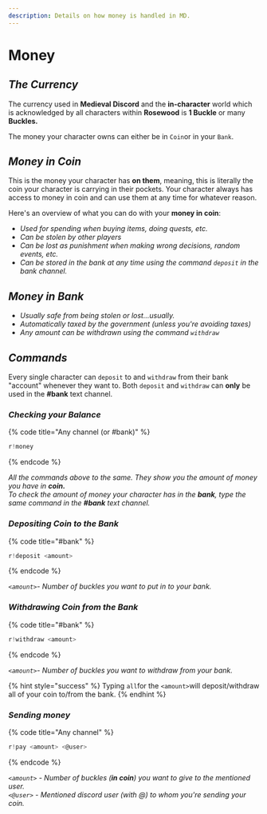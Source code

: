 ```yaml
---
description: Details on how money is handled in MD.
---
```


# Money

## _The Currency_

The currency used in **Medieval Discord** and the **in-character** world which is acknowledged by all characters within **Rosewood** is **1 Buckle** or many **Buckles.**

The money your character owns can either be in `Coin`or in your `Bank`.

## _Money in Coin_

This is the money your character has **on them**, meaning, this is literally the coin your character is carrying in their pockets. Your character always has access to money in coin and can use them at any time for whatever reason. 

Here's an overview of what you can do with your **money in coin**:

* _Used for spending when buying items, doing quests, etc._ 
* _Can be stolen by other players_ 
* _Can be lost as punishment when making wrong decisions, random events, etc._ 
* _Can be stored in the bank at any time using the command `deposit` in the bank channel._ 

## _Money in Bank_

* _Usually safe from being stolen or lost...usually._
* _Automatically taxed by the government \(unless you're avoiding taxes\)_
* _Any amount can be withdrawn using the command `withdraw`_

## _Commands_

Every single character can `deposit` to and `withdraw` from their bank "account" whenever they want to. Both `deposit` and `withdraw` can **only** be used in the **\#bank** text channel.

### _Checking your Balance_

{% code title="Any channel \(or \#bank\)" %}
```javascript
r!money
```
{% endcode %}

_All the commands above to the same. They show you the amount of money you have in **coin.**  
To check the amount of money your character has in the **bank**, type the same command in the **\#bank** text channel._

### _Depositing Coin to the Bank_

{% code title="\#bank" %}
```javascript
r!deposit <amount>
```
{% endcode %}

_`<amount>`- Number of buckles you want to put in to your bank._

### _Withdrawing Coin from the Bank_

{% code title="\#bank" %}
```javascript
r!withdraw <amount>
```
{% endcode %}

_`<amount>`- Number of buckles you want to withdraw from your bank._

{% hint style="success" %}
Typing `all`for the `<amount>`will deposit/withdraw all of your coin to/from the bank.
{% endhint %}

### _Sending money_

{% code title="Any channel" %}
```javascript
r!pay <amount> <@user>
```
{% endcode %}

_`<amount>` - Number of buckles \(**in coin**\) you want to give to the mentioned user.  
`<@user>` - Mentioned discord user \(with @\) to whom you're sending your coin._

